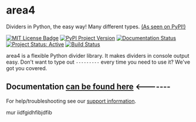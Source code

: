# area4

Dividers in Python, the easy way! Many different types. [(As seen on PyPI!)](https://pypi.org/project/area4)  

[![MIT License Badge](https://img.shields.io/badge/license-MIT-green.svg)](https://github.com/area4lib/area4/blob/master/LICENSE)
[![PyPI Project Version](https://badge.fury.io/py/area4.svg)](https://pypi.org/project/area4)
[![Documentation Status](https://readthedocs.org/projects/area4/badge/?version=latest)](https://area4.readthedocs.io/en/latest/?badge=latest)
[![Project Status: Active](https://www.repostatus.org/badges/latest/active.svg)](https://www.repostatus.org/#active)
[![Build Status](https://api.cirrus-ci.com/github/area4lib/area4.svg)](https://cirrus-ci.com/github/area4lib/area4)  

area4 is a flexible Python divider library. It makes dividers in console output easy. Don't want to type out `---------` every time you need to use it? We've got you covered.  

## **Documentation** [can be found here](https://area4.readthedocs.io/en/stable/) <-------  

For help/troubleshooting see our [support information](https://github.com/area4lib/area4/blob/master/.github/SUPPORT.md).

mur iidfgidhfibjdfib
